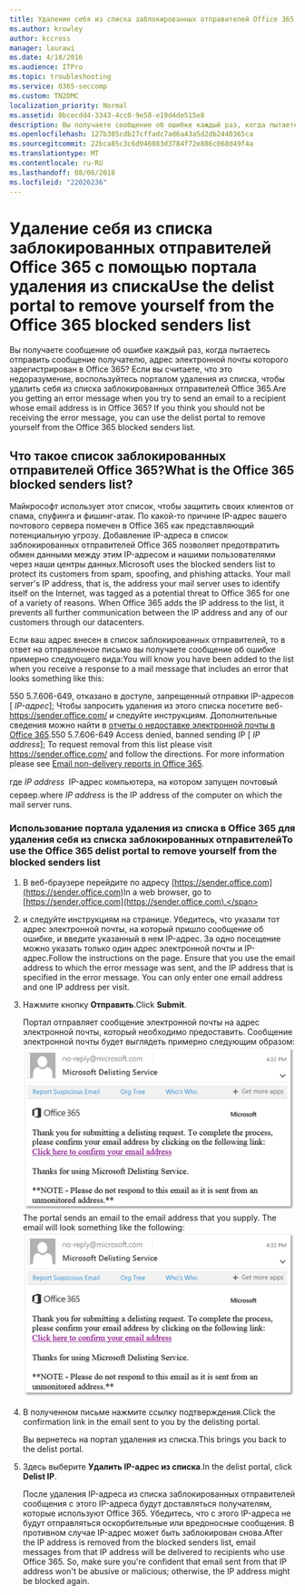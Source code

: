 ```yaml
---
title: Удаление себя из списка заблокированных отправителей Office 365 с помощью портала удаления из списка
ms.author: krowley
author: kccross
manager: laurawi
ms.date: 4/18/2016
ms.audience: ITPro
ms.topic: troubleshooting
ms.service: O365-seccomp
ms.custom: TN2DMC
localization_priority: Normal
ms.assetid: 0bcecdd4-3343-4cc0-9e58-e19d4de515e8
description: Вы получаете сообщение об ошибке каждый раз, когда пытаетесь отправить сообщение получателю, адрес электронной почты которого зарегистрирован в Office 365? Если вы считаете, что это недоразумение, воспользуйтесь порталом удаления из списка, чтобы удалить себя из списка заблокированных отправителей Office 365.
ms.openlocfilehash: 127b305cdb27cffadc7ad6a43a5d2db2440365ca
ms.sourcegitcommit: 22bca85c3c6d946083d3784f72e886c068d49f4a
ms.translationtype: MT
ms.contentlocale: ru-RU
ms.lasthandoff: 08/06/2018
ms.locfileid: "22026236"
---
```

# <a name="use-the-delist-portal-to-remove-yourself-from-the-office-365-blocked-senders-list"></a><span data-ttu-id="b3268-104">Удаление себя из списка заблокированных отправителей Office 365 с помощью портала удаления из списка</span><span class="sxs-lookup"><span data-stu-id="b3268-104">Use the delist portal to remove yourself from the Office 365 blocked senders list</span></span>

<span data-ttu-id="b3268-p102">Вы получаете сообщение об ошибке каждый раз, когда пытаетесь отправить сообщение получателю, адрес электронной почты которого зарегистрирован в Office 365? Если вы считаете, что это недоразумение, воспользуйтесь порталом удаления из списка, чтобы удалить себя из списка заблокированных отправителей Office 365.</span><span class="sxs-lookup"><span data-stu-id="b3268-p102">Are you getting an error message when you try to send an email to a recipient whose email address is in Office 365? If you think you should not be receiving the error message, you can use the delist portal to remove yourself from the Office 365 blocked senders list.</span></span>
  
## <a name="what-is-the-office-365-blocked-senders-list"></a><span data-ttu-id="b3268-107">Что такое список заблокированных отправителей Office 365?</span><span class="sxs-lookup"><span data-stu-id="b3268-107">What is the Office 365 blocked senders list?</span></span>

<span data-ttu-id="b3268-p103">Майкрософт использует этот список, чтобы защитить своих клиентов от спама, спуфинга и фишинг-атак. По какой-то причине IP-адрес вашего почтового сервера помечен в Office 365 как представляющий потенциальную угрозу. Добавление IP-адреса в список заблокированных отправителей Office 365 позволяет предотвратить обмен данными между этим IP-адресом и нашими пользователями через наши центры данных.</span><span class="sxs-lookup"><span data-stu-id="b3268-p103">Microsoft uses the blocked senders list to protect its customers from spam, spoofing, and phishing attacks. Your mail server's IP address, that is, the address your mail server uses to identify itself on the Internet, was tagged as a potential threat to Office 365 for one of a variety of reasons. When Office 365 adds the IP address to the list, it prevents all further communication between the IP address and any of our customers through our datacenters.</span></span>
  
<span data-ttu-id="b3268-111">Если ваш адрес внесен в список заблокированных отправителей, то в ответ на отправленное письмо вы получаете сообщение об ошибке примерно следующего вида:</span><span class="sxs-lookup"><span data-stu-id="b3268-111">You will know you have been added to the list when you receive a response to a mail message that includes an error that looks something like this:</span></span>
  
<span data-ttu-id="b3268-p104">550 5.7.606-649, отказано в доступе, запрещенный отправки IP-адресов [ _IP-адрес_]; Чтобы запросить удаления из этого списка посетите веб- https://sender.office.com/ и следуйте инструкциям. Дополнительные сведения можно найти в [отчеты о недоставке электронной почты в Office 365](http://go.microsoft.com/fwlink/?LinkID=526653).</span><span class="sxs-lookup"><span data-stu-id="b3268-p104">550 5.7.606-649 Access denied, banned sending IP [ _IP address_]; To request removal from this list please visit https://sender.office.com/ and follow the directions. For more information please see [Email non-delivery reports in Office 365](http://go.microsoft.com/fwlink/?LinkID=526653).</span></span>
  
<span data-ttu-id="b3268-114">где  _IP address_  IP-адрес компьютера, на котором запущен почтовый сервер.</span><span class="sxs-lookup"><span data-stu-id="b3268-114">where  _IP address_ is the IP address of the computer on which the mail server runs.</span></span> 
  
### <a name="to-use-the-office-365-delist-portal-to-remove-yourself-from-the-blocked-senders-list"></a><span data-ttu-id="b3268-115">Использование портала удаления из списка в Office 365 для удаления себя из списка заблокированных отправителей</span><span class="sxs-lookup"><span data-stu-id="b3268-115">To use the Office 365 delist portal to remove yourself from the blocked senders list</span></span>

1. <span data-ttu-id="b3268-116">В веб-браузере перейдите по адресу [https://sender.office.com](https://sender.office.com)</span><span class="sxs-lookup"><span data-stu-id="b3268-116">In a web browser, go to [https://sender.office.com](https://sender.office.com).</span></span>
    
2. <span data-ttu-id="b3268-p105">и следуйте инструкциям на странице. Убедитесь, что указали тот адрес электронной почты, на который пришло сообщение об ошибке, и введите указанный в нем IP-адрес. За одно посещение можно указать только один адрес электронной почты и IP-адрес.</span><span class="sxs-lookup"><span data-stu-id="b3268-p105">Follow the instructions on the page. Ensure that you use the email address to which the error message was sent, and the IP address that is specified in the error message. You can only enter one email address and one IP address per visit.</span></span>
    
3. <span data-ttu-id="b3268-120">Нажмите кнопку **Отправить**.</span><span class="sxs-lookup"><span data-stu-id="b3268-120">Click **Submit**.</span></span>
    
    <span data-ttu-id="b3268-p106">Портал отправляет сообщение электронной почты на адрес электронной почты, который необходимо предоставить. Сообщение электронной почты будет выглядеть примерно следующим образом: ![снимок экрана электронной почты, полученных при отправке запроса через портал delist](media/bf13e4f7-f68c-4e46-baa7-b6ab4cfc13f3.png)</span><span class="sxs-lookup"><span data-stu-id="b3268-p106">The portal sends an email to the email address that you supply. The email will look something like the following:  ![Screenshot of email received when you submit a request through the delist portal](media/bf13e4f7-f68c-4e46-baa7-b6ab4cfc13f3.png)</span></span>
  
4. <span data-ttu-id="b3268-123">В полученном письме нажмите ссылку подтверждения.</span><span class="sxs-lookup"><span data-stu-id="b3268-123">Click the confirmation link in the email sent to you by the delisting portal.</span></span>
    
    <span data-ttu-id="b3268-124">Вы вернетесь на портал удаления из списка.</span><span class="sxs-lookup"><span data-stu-id="b3268-124">This brings you back to the delist portal.</span></span>
    
5. <span data-ttu-id="b3268-125">Здесь выберите **Удалить IP-адрес из списка**.</span><span class="sxs-lookup"><span data-stu-id="b3268-125">In the delist portal, click **Delist IP**.</span></span>
    
    <span data-ttu-id="b3268-p107">После удаления IP-адреса из списка заблокированных отправителей сообщения с этого IP-адреса будут доставляться получателям, которые используют Office 365. Убедитесь, что с этого IP-адреса не будут отправляться оскорбительные или вредоносные сообщения. В противном случае IP-адрес может быть заблокирован снова.</span><span class="sxs-lookup"><span data-stu-id="b3268-p107">After the IP address is removed from the blocked senders list, email messages from that IP address will be delivered to recipients who use Office 365. So, make sure you're confident that email sent from that IP address won't be abusive or malicious; otherwise, the IP address might be blocked again.</span></span>
    

